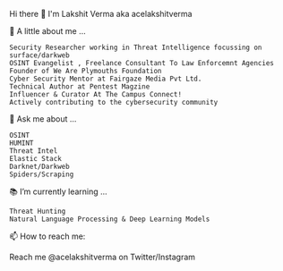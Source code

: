 Hi there 👋
I'm Lakshit Verma aka acelakshitverma

👨 A little about me ...

    Security Researcher working in Threat Intelligence focussing on surface/darkweb
    OSINT Evangelist , Freelance Consultant To Law Enforcemnt Agencies
    Founder of We Are Plymouths Foundation
    Cyber Security Mentor at Fairgaze Media Pvt Ltd.
    Technical Author at Pentest Magzine
    Influencer & Curator At The Campus Connect!
    Actively contributing to the cybersecurity community
    

💬 Ask me about ...

    OSINT
    HUMINT
    Threat Intel
    Elastic Stack
    Darknet/Darkweb
    Spiders/Scraping

📚 I’m currently learning ...

    Threat Hunting
    Natural Language Processing & Deep Learning Models

📫 How to reach me:

Reach me @acelakshitverma on Twitter/Instagram

